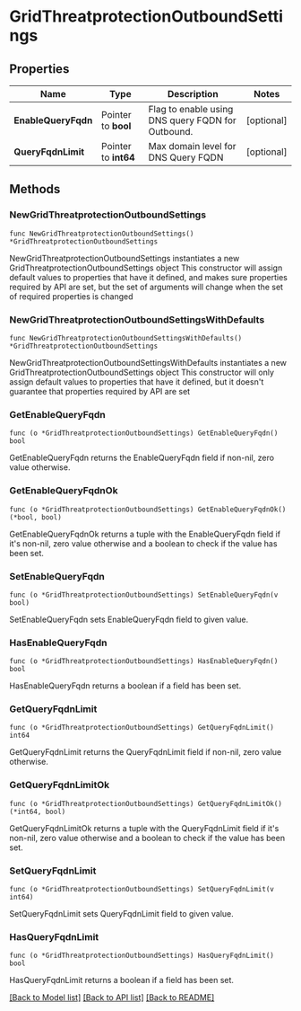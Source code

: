# GridThreatprotectionOutboundSettings

## Properties

Name | Type | Description | Notes
------------ | ------------- | ------------- | -------------
**EnableQueryFqdn** | Pointer to **bool** | Flag to enable using DNS query FQDN for Outbound. | [optional] 
**QueryFqdnLimit** | Pointer to **int64** | Max domain level for DNS Query FQDN | [optional] 

## Methods

### NewGridThreatprotectionOutboundSettings

`func NewGridThreatprotectionOutboundSettings() *GridThreatprotectionOutboundSettings`

NewGridThreatprotectionOutboundSettings instantiates a new GridThreatprotectionOutboundSettings object
This constructor will assign default values to properties that have it defined,
and makes sure properties required by API are set, but the set of arguments
will change when the set of required properties is changed

### NewGridThreatprotectionOutboundSettingsWithDefaults

`func NewGridThreatprotectionOutboundSettingsWithDefaults() *GridThreatprotectionOutboundSettings`

NewGridThreatprotectionOutboundSettingsWithDefaults instantiates a new GridThreatprotectionOutboundSettings object
This constructor will only assign default values to properties that have it defined,
but it doesn't guarantee that properties required by API are set

### GetEnableQueryFqdn

`func (o *GridThreatprotectionOutboundSettings) GetEnableQueryFqdn() bool`

GetEnableQueryFqdn returns the EnableQueryFqdn field if non-nil, zero value otherwise.

### GetEnableQueryFqdnOk

`func (o *GridThreatprotectionOutboundSettings) GetEnableQueryFqdnOk() (*bool, bool)`

GetEnableQueryFqdnOk returns a tuple with the EnableQueryFqdn field if it's non-nil, zero value otherwise
and a boolean to check if the value has been set.

### SetEnableQueryFqdn

`func (o *GridThreatprotectionOutboundSettings) SetEnableQueryFqdn(v bool)`

SetEnableQueryFqdn sets EnableQueryFqdn field to given value.

### HasEnableQueryFqdn

`func (o *GridThreatprotectionOutboundSettings) HasEnableQueryFqdn() bool`

HasEnableQueryFqdn returns a boolean if a field has been set.

### GetQueryFqdnLimit

`func (o *GridThreatprotectionOutboundSettings) GetQueryFqdnLimit() int64`

GetQueryFqdnLimit returns the QueryFqdnLimit field if non-nil, zero value otherwise.

### GetQueryFqdnLimitOk

`func (o *GridThreatprotectionOutboundSettings) GetQueryFqdnLimitOk() (*int64, bool)`

GetQueryFqdnLimitOk returns a tuple with the QueryFqdnLimit field if it's non-nil, zero value otherwise
and a boolean to check if the value has been set.

### SetQueryFqdnLimit

`func (o *GridThreatprotectionOutboundSettings) SetQueryFqdnLimit(v int64)`

SetQueryFqdnLimit sets QueryFqdnLimit field to given value.

### HasQueryFqdnLimit

`func (o *GridThreatprotectionOutboundSettings) HasQueryFqdnLimit() bool`

HasQueryFqdnLimit returns a boolean if a field has been set.


[[Back to Model list]](../README.md#documentation-for-models) [[Back to API list]](../README.md#documentation-for-api-endpoints) [[Back to README]](../README.md)


